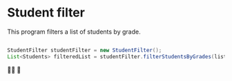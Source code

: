 # Student filter

This program filters a list of students by grade.

```java

StudentFilter studentFilter = new StudentFilter();
List<Students> filteredList = studentFilter.filterStudentsByGrades(listStudents,score);

```
:woman_technologist: :tulip: